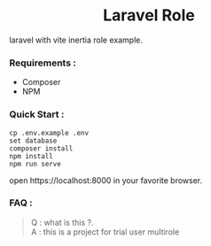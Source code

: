 <h1 align="center">Laravel Role</h1>

laravel with vite inertia role example.

### Requirements : 
 - Composer
 - NPM

### Quick Start :
```shell
cp .env.example .env
set database
composer install
npm install
npm run serve
```
open https://localhost:8000 in your favorite browser.

### FAQ : 

> Q : what is this ?. <br>
> A : this is a project for trial user multirole